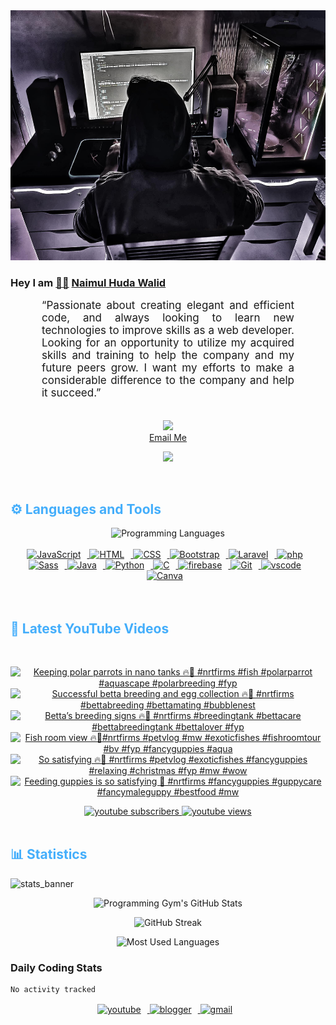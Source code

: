 <!-- ![github_cover_banner](https://www.digitalsolutionservices.com/img/services/web%20development.gif)-->

<div align="center" style="display:block;">
    <img height="400px" width="100%" alt="github cover banner" src="https://raw.githubusercontent.com/NaimulHudaWalid/NaimulHudaWalid/main/272276268_3114779035434264_920860974401480824_n.jpg"/> 
</div>

### Hey I am [👨🏻‍][facebook] [Naimul Huda Walid][youtube]



<p align:"center" style="text-align: justify; margin: 0 50px; font-size: 17px;" >
   “Passionate about creating elegant and efficient code, and always looking to learn new technologies to improve skills as a web developer. Looking for an opportunity to utilize my acquired skills and training to help the company and my future peers grow. I want my efforts to make a considerable difference to the company and help it succeed.”
<br>
<br>
<div align="center">

![](https://visitor-badge.glitch.me/badge?page_id=NaimulHudaWalid)
    <br />
[Email Me](mailto:dev.naimulhuda@gmail.com)
</div>
</p>
<!-- Typing SVG by DenverCoder1 - https://github.com/DenverCoder1/readme-typing-svg -->
<p align="center">
<!--   <a href="https://github.com/DenverCoder1/readme-typing-svg"> -->
    <img src="https://readme-typing-svg.herokuapp.com?color=E22FE4&width=380&height=45&lines=Open-Source+Enthusiast;Learning+In+Public;Empowering+Others;Nice+To+Meet+You+...&center=true"></a>

</p>
<br>
<!-- Languages and Tools -->

<h2 style="color: #44AEFB">⚙️ Languages and Tools</h2>
<div align="center" style="display:block;">
    <img width="100px" alt="Programming Languages" src="https://user-images.githubusercontent.com/78341798/194531121-47b0119a-ce00-439d-b586-125f86acb098.png"/> 
</div>
<br>   
<!-- Icons Resources -->
<!-- https://devicon.dev/ -->
<!-- https://cdn.jsdelivr.net/npm/simple-icons@v3/icons/ -->
<div align="center">
  <a href="https://developer.mozilla.org/en-US/docs/Web/JavaScript" target="_blank" rel="noreferrer">
      <img  alt="JavaScript" height="50px" style="padding-right:10px;" src="https://cdn.jsdelivr.net/gh/devicons/devicon/icons/javascript/javascript-plain.svg"/>
  </a>
  
 
  <a href="https://developer.mozilla.org/en-US/docs/Web/HTML" target="_blank" rel="noreferrer">
      <img  alt="HTML" height="50px" style="padding-right:10px;" src="https://cdn.jsdelivr.net/gh/devicons/devicon/icons/html5/html5-original.svg"/>
  </a>
  <a href="https://developer.mozilla.org/en-US/docs/Web/CSS" target="_blank" rel="noreferrer">
      <img  alt="CSS" height="50px" style="padding-right:10px;" src="https://cdn.jsdelivr.net/gh/devicons/devicon/icons/css3/css3-original.svg"/>
  </a>
  <a href="https://getbootstrap.com/" target="_blank" rel="noreferrer">
      <img  alt="Bootstrap" height="50px" style="padding-right:10px;" src="https://cdn.jsdelivr.net/gh/devicons/devicon/icons/bootstrap/bootstrap-original.svg"/>
  </a> 
  <a href="https://laravel.com/" target="_blank" rel="noreferrer">
      <img  alt="Laravel" height="50px" style="padding-right:10px;" src="https://cdn.jsdelivr.net/gh/devicons/devicon/icons/laravel/laravel-plain.svg"/>
  </a>
  <a href="https://www.php.net/" target="_blank" rel="noreferrer">
      <img  alt="php" height="50px" style="padding-right:10px;" src="https://cdn.jsdelivr.net/gh/devicons/devicon/icons/php/php-original.svg"/>
  </a>
  <a href="https://sass-lang.com/" target="_blank" rel="noreferrer">
      <img  alt="Sass" height="50px" style="padding-right:10px;" src="https://cdn.jsdelivr.net/gh/devicons/devicon/icons/sass/sass-original.svg"/>
  </a>
  <a href="https://www.java.com/en/" target="_blank" rel="noreferrer">
      <img  alt="Java" height="50px" style="padding-right:10px;" src="https://cdn.jsdelivr.net/gh/devicons/devicon/icons/java/java-original.svg"/>
  </a>    
  <a href="https://www.python.org/" target="_blank" rel="noreferrer">
      <img  alt="Python" height="50px" style="padding-right:10px;" src="https://cdn.jsdelivr.net/gh/devicons/devicon/icons/python/python-original.svg"/>
  </a>
  <a href="https://www.cprogramming.com/" target="_blank" rel="noreferrer">
      <img  alt="C" height="50px" style="padding-right:10px;" src="https://cdn.jsdelivr.net/gh/devicons/devicon/icons/c/c-original.svg"/>
  </a>
  
  <a href="https://firebase.google.com/" target="_blank" rel="noreferrer">
      <img  alt="firebase" height="50px" style="padding-right:10px;" src="https://cdn.jsdelivr.net/gh/devicons/devicon/icons/firebase/firebase-plain.svg"/>
  </a>
 
  <a href="https://git-scm.com/" target="_blank" rel="noreferrer">
      <img  alt="Git" height="50px" style="padding-right:10px;" src="https://cdn.jsdelivr.net/gh/devicons/devicon/icons/git/git-original.svg"/>
  </a>
  
  <a href="https://code.visualstudio.com/" target="_blank" rel="noreferrer">
      <img  alt="vscode" height="50px" style="padding-right:10px;"src="https://cdn.jsdelivr.net/gh/devicons/devicon/icons/vscode/vscode-original.svg"/>
  </a>
  <a href="https://www.canva.com/" target="_blank" rel="noreferrer">
      <img  alt="Canva" height="50px" style="padding-right:10px;" src="https://cdn.jsdelivr.net/gh/devicons/devicon/icons/canva/canva-original.svg"/> 
  </a>
</div>
<br>
<br>

<!-- Latest YouTube Videos -->

<h2 style="color: #44AEFB">🎦 Latest YouTube Videos</h2>
<br />

<!-- Resource/Reference: https://github.com/DenverCoder1/github-readme-youtube-cards -->
<div class="youtube videos cards" align="center">

<!-- BEGIN YOUTUBE-CARDS -->
[![Keeping polar parrots in nano tanks 🔥🖤 #nrtfirms #fish #polarparrot #aquascape #polarbreeding #fyp](https://ytcards.demolab.com/?id=ktWJgBebUok&title=Keeping+polar+parrots+in+nano+tanks+%F0%9F%94%A5%F0%9F%96%A4+%23nrtfirms+%23fish+%23polarparrot+%23aquascape+%23polarbreeding+%23fyp&lang=en&timestamp=1703476129&background_color=%230d1117&title_color=%23ffffff&stats_color=%23dedede&max_title_lines=1&width=250&border_radius=5 "Keeping polar parrots in nano tanks 🔥🖤 #nrtfirms #fish #polarparrot #aquascape #polarbreeding #fyp")](https://www.youtube.com/watch?v=ktWJgBebUok)
[![Successful betta breeding and egg collection 🔥🖤 #nrtfirms #bettabreeding #bettamating #bubblenest](https://ytcards.demolab.com/?id=L_S9BN3Hr6c&title=Successful+betta+breeding+and+egg+collection+%F0%9F%94%A5%F0%9F%96%A4+%23nrtfirms+%23bettabreeding+%23bettamating+%23bubblenest&lang=en&timestamp=1703422148&background_color=%230d1117&title_color=%23ffffff&stats_color=%23dedede&max_title_lines=1&width=250&border_radius=5 "Successful betta breeding and egg collection 🔥🖤 #nrtfirms #bettabreeding #bettamating #bubblenest")](https://www.youtube.com/watch?v=L_S9BN3Hr6c)
[![Betta’s breeding signs 🔥🖤 #nrtfirms #breedingtank #bettacare #bettabreedingtank #bettalover #fyp](https://ytcards.demolab.com/?id=dV2dPZ5eypM&title=Betta%E2%80%99s+breeding+signs+%F0%9F%94%A5%F0%9F%96%A4+%23nrtfirms+%23breedingtank+%23bettacare+%23bettabreedingtank+%23bettalover+%23fyp&lang=en&timestamp=1703382758&background_color=%230d1117&title_color=%23ffffff&stats_color=%23dedede&max_title_lines=1&width=250&border_radius=5 "Betta’s breeding signs 🔥🖤 #nrtfirms #breedingtank #bettacare #bettabreedingtank #bettalover #fyp")](https://www.youtube.com/watch?v=dV2dPZ5eypM)
[![Fish room view 🔥🖤#nrtfirms #petvlog #mw #exoticfishes #fishroomtour #bv #fyp #fancyguppies #aqua](https://ytcards.demolab.com/?id=F2PouVwyB1o&title=Fish+room+view+%F0%9F%94%A5%F0%9F%96%A4%23nrtfirms+%23petvlog+%23mw+%23exoticfishes+%23fishroomtour+%23bv+%23fyp+%23fancyguppies+%23aqua&lang=en&timestamp=1703353368&background_color=%230d1117&title_color=%23ffffff&stats_color=%23dedede&max_title_lines=1&width=250&border_radius=5 "Fish room view 🔥🖤#nrtfirms #petvlog #mw #exoticfishes #fishroomtour #bv #fyp #fancyguppies #aqua")](https://www.youtube.com/watch?v=F2PouVwyB1o)
[![So satisfying 🔥🖤 #nrtfirms #petvlog #exoticfishes #fancyguppies #relaxing #christmas #fyp #mw #wow](https://ytcards.demolab.com/?id=3Z9vaD7SlTk&title=So+satisfying+%F0%9F%94%A5%F0%9F%96%A4+%23nrtfirms+%23petvlog+%23exoticfishes+%23fancyguppies+%23relaxing+%23christmas+%23fyp+%23mw+%23wow&lang=en&timestamp=1703295873&background_color=%230d1117&title_color=%23ffffff&stats_color=%23dedede&max_title_lines=1&width=250&border_radius=5 "So satisfying 🔥🖤 #nrtfirms #petvlog #exoticfishes #fancyguppies #relaxing #christmas #fyp #mw #wow")](https://www.youtube.com/watch?v=3Z9vaD7SlTk)
[![Feeding guppies is so satisfying 🖤 #nrtfirms #fancyguppies #guppycare #fancymaleguppy #bestfood #mw](https://ytcards.demolab.com/?id=_tLPUR2eSmA&title=Feeding+guppies+is+so+satisfying+%F0%9F%96%A4+%23nrtfirms+%23fancyguppies+%23guppycare+%23fancymaleguppy+%23bestfood+%23mw&lang=en&timestamp=1703289951&background_color=%230d1117&title_color=%23ffffff&stats_color=%23dedede&max_title_lines=1&width=250&border_radius=5 "Feeding guppies is so satisfying 🖤 #nrtfirms #fancyguppies #guppycare #fancymaleguppy #bestfood #mw")](https://www.youtube.com/watch?v=_tLPUR2eSmA)
<!-- END YOUTUBE-CARDS -->
</div>

<!-- Begin Youtube Buttons -->
<!-- Resource/Reference:  https://github.com/DenverCoder1/custom-icon-badges -->
<div class="youtube buttons" align="center">
    <a href="https://www.youtube.com/channel/UCa3YaFwzSII0kKg3Nads2dQ"  target="_blank">
        <img alt="youtube subscribers" src="https://img.shields.io/youtube/channel/subscribers/UCa3YaFwzSII0kKg3Nads2dQ?logo=youtube&logoColor=red&style=for-the-badge"/>
    </a> 
    <a href="https://www.youtube.com/channel/UCa3YaFwzSII0kKg3Nads2dQ"  target="_blank">
        <img alt="youtube views" src="https://custom-icon-badges.demolab.com/youtube/channel/views/UCa3YaFwzSII0kKg3Nads2dQ?color=%23E05D44&logo=eye&logoColor=white&style=for-the-badge&labelColor=#555555"/>
    </a> 
</div>
<br>
<!-- End Youtube Buttons -->

<!-- Statistics -->

<h2 style="color: #44AEFB">📊 Statistics</h2>

![stats_banner](https://user-images.githubusercontent.com/78341798/194534778-d662496c-ae00-4e8d-ae9b-b90912054e7f.gif)

<!-- Begin Stats Cards -->
<!-- Resources:  -->
<!-- Github & Languages Stats: https://github.com/naimul15-12090/github-readme-stats --> 
<!-- Streak Stats: https://github.com/denvercoder1/github-readme-streak-stats -->
<!-- Change the value after ?username= to your GitHub username. -->
<div class="stats" align="center">

![Programming Gym's GitHub Stats](https://github-readme-stats.vercel.app/api?username=NaimulHudaWalid&hide=stars&count_private=true&show_icons=true&theme=algolia&border_radius=20)

![GitHub Streak](https://streak-stats.demolab.com?user=NaimulHudaWalid&count_private=true&theme=algolia&border_radius=22)

![Most Used Languages](https://github-readme-stats.vercel.app/api/top-langs/?username=NaimulHudaWalid&langs_count=8&layout=compact&show_icons=true&theme=algolia&border_radius=20)
    
<!-- ![Top Langs](https://github-readme-stats.vercel.app/api/top-langs/?username=naimul15-12090&langs_count=8) -->
<!-- [![Top Langs](https://github-readme-stats.vercel.app/api/top-langs/?username=naimul15-12090&layout=compact)](https://github.com/anuraghazra/github-readme-stats)
 -->
    
</div>
<!--  End Stats Cards -->



### Daily Coding Stats
<!--START_SECTION:waka-->

```txt
No activity tracked
```

<!--END_SECTION:waka-->
<!-- Begin Footer -->
<!-- Icons Resources -->
<!-- https://devicon.dev/ -->
<div class="footer" align="center" style="margin:15px;">
    <a href="https://www.youtube.com/channel/UCa3YaFwzSII0kKg3Nads2dQ" target="_blank">
        <img  style="margin:0 10px 10px 0;" src="https://user-images.githubusercontent.com/78341798/194531650-698ef1b1-9cbd-4b4f-96ef-5a2ec4b5d7e6.svg" alt="youtube" width="40px"/>
    </a>
    <a href="https://www.linkedin.com/in/naimulhudawalid/" target="_blank">
        <img style="margin:0 10px 10px 0;" src="https://user-images.githubusercontent.com/78341798/194531458-b5dfeb1b-bad5-4dfa-909a-2e402262db9a.svg" alt="blogger" width="40px"/>
    </a>
    <a href="mailto:dev.naimulhuda@gmail.com" target="_blank">
        <img style="margin:0 10px 10px 0;" src="https://user-images.githubusercontent.com/78341798/194531383-ddb2b774-5bb9-491c-b601-4a4a7d9792fb.svg" alt="gmail" width="40px"/>
    </a>
</div>
<!-- End Footer -->

[youtube]: https://www.youtube.com/channel/UCa3YaFwzSII0kKg3Nads2dQ
[facebook]: https://www.facebook.com/profile.php?id=100007065945838
